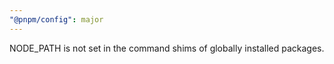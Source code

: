 ```yaml
---
"@pnpm/config": major
---
```


NODE_PATH is not set in the command shims of globally installed packages.

